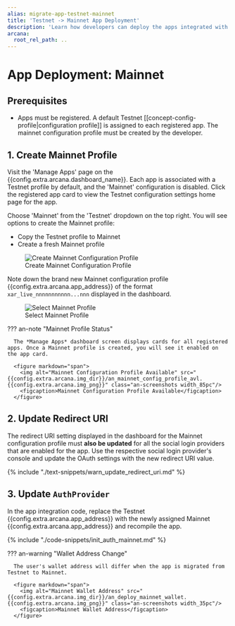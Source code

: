 ```yaml
---
alias: migrate-app-testnet-mainnet
title: 'Testnet -> Mainnet App Deployment'
description: 'Learn how developers can deploy the apps integrated with the Arcana Auth on the Arcana Testnet/Mainnet.'
arcana:
  root_rel_path: ..
---
```


# App Deployment: Mainnet

## Prerequisites

* Apps must be registered. A default Testnet [[concept-config-profile|configuration profile]] is assigned to each registered app. The mainnet configuration profile must be created by the developer.

## 1. Create Mainnet Profile

Visit the 'Manage Apps' page on the {{config.extra.arcana.dashboard_name}}. Each app is associated with a Testnet profile by default, and the 'Mainnet' configuration is disabled. Click the registered app card to view the Testnet configuration settings home page for the app. 

Choose 'Mainnet' from the  'Testnet' dropdown on the top right. You will see options to create the Mainnet profile:

* Copy the Testnet profile to Mainnet 
* Create a fresh Mainnet profile

<figure markdown="span">
  <img alt="Create Mainnet Configuration Profile" src="{{config.extra.arcana.img_dir}}/an_testnet_mainnet_config_create.gif" class="an-screenshots"/>
  <figcaption>Create Mainnet Configuration Profile</figcaption>
</figure>

Note down the brand new Mainnet configuration profile {{config.extra.arcana.app_address}} of the format `xar_live_nnnnnnnnnnn...nnn` displayed in the dashboard.

 <figure markdown="span">
   <img alt="Select Mainnet Profile" src="{{config.extra.arcana.img_dir}}/an_deploy_mainnet_dashboard.{{config.extra.arcana.img_png}}" class="an-screenshots"/>
   <figcaption>Select Mainnet Profile</figcaption>
</figure>

??? an-note "Mainnet Profile Status"

      The *Manage Apps* dashboard screen displays cards for all registered apps. Once a Mainnet profile is created, you will see it enabled on the app card.

      <figure markdown="span">
        <img alt="Mainnet Configuration Profile Available" src="{{config.extra.arcana.img_dir}}/an_mainnet_config_profile_avl.{{config.extra.arcana.img_png}}" class="an-screenshots width_85pc"/>
        <figcaption>Mainnet Configuration Profile Available</figcaption>
      </figure>

## 2. Update Redirect URI

The redirect URI setting displayed in the dashboard for the Mainnet configuration profile must **also be updated** for all the social login providers that are enabled for the app. Use the respective social login provider's console and update the OAuth settings with the new redirect URI value. 

{% include "./text-snippets/warn_update_redirect_uri.md" %}

## 3. Update `AuthProvider`

In the app integration code, replace the Testnet {{config.extra.arcana.app_address}} with the newly assigned Mainnet {{config.extra.arcana.app_address}} and recompile the app. 

{% include "./code-snippets/init_auth_mainnet.md" %}

??? an-warning "Wallet Address Change"

      The user's wallet address will differ when the app is migrated from Testnet to Mainnet.
            
      <figure markdown="span">
        <img alt="Mainnet Wallet Address" src="{{config.extra.arcana.img_dir}}/an_deploy_mainnet_wallet.{{config.extra.arcana.img_png}}" class="an-screenshots width_35pc"/>
        <figcaption>Mainnet Wallet Address</figcaption>
      </figure>